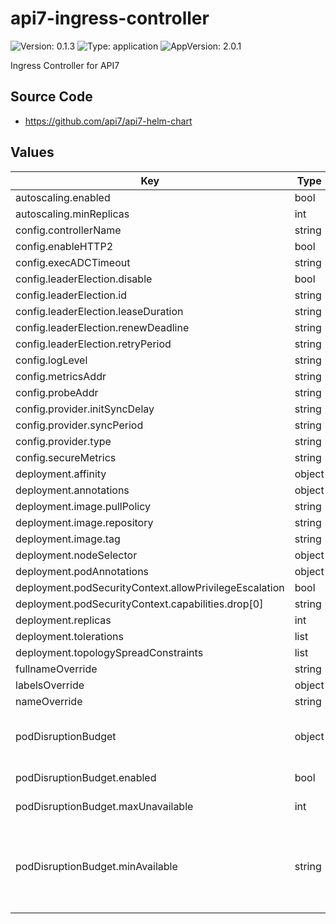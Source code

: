 # api7-ingress-controller

![Version: 0.1.3](https://img.shields.io/badge/Version-0.1.3-informational?style=flat-square) ![Type: application](https://img.shields.io/badge/Type-application-informational?style=flat-square) ![AppVersion: 2.0.1](https://img.shields.io/badge/AppVersion-2.0.1-informational?style=flat-square)

Ingress Controller for API7

## Source Code

* <https://github.com/api7/api7-helm-chart>

## Values

| Key | Type | Default | Description |
|-----|------|---------|-------------|
| autoscaling.enabled | bool | `false` |  |
| autoscaling.minReplicas | int | `1` |  |
| config.controllerName | string | `"apisix.apache.org/apisix-ingress-controller"` |  |
| config.enableHTTP2 | bool | `false` |  |
| config.execADCTimeout | string | `"15s"` |  |
| config.leaderElection.disable | bool | `false` |  |
| config.leaderElection.id | string | `"apisix-ingress-controller-leader"` |  |
| config.leaderElection.leaseDuration | string | `"15s"` |  |
| config.leaderElection.renewDeadline | string | `"10s"` |  |
| config.leaderElection.retryPeriod | string | `"2s"` |  |
| config.logLevel | string | `"info"` |  |
| config.metricsAddr | string | `":8080"` |  |
| config.probeAddr | string | `":8081"` |  |
| config.provider.initSyncDelay | string | `"20m"` |  |
| config.provider.syncPeriod | string | `"0s"` |  |
| config.provider.type | string | `"api7ee"` |  |
| config.secureMetrics | string | `""` |  |
| deployment.affinity | object | `{}` |  |
| deployment.annotations | object | `{}` |  |
| deployment.image.pullPolicy | string | `"IfNotPresent"` |  |
| deployment.image.repository | string | `"api7/api7-ingress-controller"` |  |
| deployment.image.tag | string | `"2.0.1"` |  |
| deployment.nodeSelector | object | `{}` |  |
| deployment.podAnnotations | object | `{}` |  |
| deployment.podSecurityContext.allowPrivilegeEscalation | bool | `false` |  |
| deployment.podSecurityContext.capabilities.drop[0] | string | `"ALL"` |  |
| deployment.replicas | int | `1` |  |
| deployment.tolerations | list | `[]` |  |
| deployment.topologySpreadConstraints | list | `[]` |  |
| fullnameOverride | string | `""` |  |
| labelsOverride | object | `{}` |  |
| nameOverride | string | `""` |  |
| podDisruptionBudget | object | `{"enabled":false,"maxUnavailable":1,"minAvailable":"90%"}` | See https://kubernetes.io/docs/tasks/run-application/configure-pdb/ for more details |
| podDisruptionBudget.enabled | bool | `false` | Enable or disable podDisruptionBudget |
| podDisruptionBudget.maxUnavailable | int | `1` | Set the maxUnavailable of podDisruptionBudget |
| podDisruptionBudget.minAvailable | string | `"90%"` | Set the `minAvailable` of podDisruptionBudget. You can specify only one of `maxUnavailable` and `minAvailable` in a single PodDisruptionBudget. See [Specifying a Disruption Budget for your Application](https://kubernetes.io/docs/tasks/run-application/configure-pdb/#specifying-a-poddisruptionbudget) for more details |


